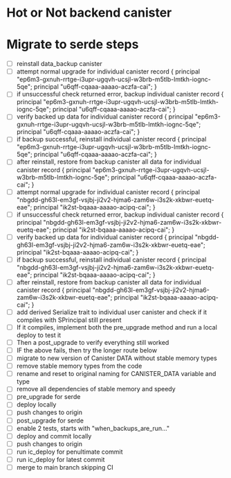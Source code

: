 # Hot or Not backend canister

# Migrate to serde steps

- [ ] reinstall data_backup canister
- [ ] attempt normal upgrade for individual canister record {
      principal "ep6m3-gxnuh-rrtge-i3upr-ugqvh-ucsjl-w3brb-m5tlb-lmtkh-iognc-5qe";
      principal "u6qff-cqaaa-aaaao-aczfa-cai";
      }
- [ ] if unsuccessful check returned error, backup individual canister record {
      principal "ep6m3-gxnuh-rrtge-i3upr-ugqvh-ucsjl-w3brb-m5tlb-lmtkh-iognc-5qe";
      principal "u6qff-cqaaa-aaaao-aczfa-cai";
      }
- [ ] verify backed up data for individual canister record {
      principal "ep6m3-gxnuh-rrtge-i3upr-ugqvh-ucsjl-w3brb-m5tlb-lmtkh-iognc-5qe";
      principal "u6qff-cqaaa-aaaao-aczfa-cai";
      }
- [ ] if backup successful, reinstall individual canister record {
      principal "ep6m3-gxnuh-rrtge-i3upr-ugqvh-ucsjl-w3brb-m5tlb-lmtkh-iognc-5qe";
      principal "u6qff-cqaaa-aaaao-aczfa-cai";
      }
- [ ] after reinstall, restore from backup canister all data for individual canister record {
      principal "ep6m3-gxnuh-rrtge-i3upr-ugqvh-ucsjl-w3brb-m5tlb-lmtkh-iognc-5qe";
      principal "u6qff-cqaaa-aaaao-aczfa-cai";
      }
- [ ] attempt normal upgrade for individual canister record {
      principal "nbgdd-gh63l-em3gf-vsjbj-ji2v2-hjma6-zam6w-i3s2k-xkbwr-euetq-eae";
      principal "ik2st-bqaaa-aaaao-acipq-cai";
      }
- [ ] if unsuccessful check returned error, backup individual canister record {
      principal "nbgdd-gh63l-em3gf-vsjbj-ji2v2-hjma6-zam6w-i3s2k-xkbwr-euetq-eae";
      principal "ik2st-bqaaa-aaaao-acipq-cai";
      }
- [ ] verify backed up data for individual canister record {
      principal "nbgdd-gh63l-em3gf-vsjbj-ji2v2-hjma6-zam6w-i3s2k-xkbwr-euetq-eae";
      principal "ik2st-bqaaa-aaaao-acipq-cai";
      }
- [ ] if backup successful, reinstall individual canister record {
      principal "nbgdd-gh63l-em3gf-vsjbj-ji2v2-hjma6-zam6w-i3s2k-xkbwr-euetq-eae";
      principal "ik2st-bqaaa-aaaao-acipq-cai";
      }
- [ ] after reinstall, restore from backup canister all data for individual canister record {
      principal "nbgdd-gh63l-em3gf-vsjbj-ji2v2-hjma6-zam6w-i3s2k-xkbwr-euetq-eae";
      principal "ik2st-bqaaa-aaaao-acipq-cai";
      }
- [ ] add derived Serialize trait to individual user canister and check if it compiles with SPrincipal still present
- [ ] If it compiles, implement both the pre_upgrade method and run a local deploy to test it
- [ ] Then a post_upgrade to verify everything still worked
- [ ] IF the above fails, then try the longer route below
- [ ] migrate to new version of Canister DATA without stable memory types
- [ ] remove stable memory types from the code
- [ ] rename and reset to original naming for CANISTER_DATA variable and type
- [ ] remove all dependencies of stable memory and speedy
- [ ] pre_upgrade for serde
- [ ] deploy locally
- [ ] push changes to origin
- [ ] post_upgrade for serde
- [ ] enable 2 tests, starts with "when_backups_are_run..."
- [ ] deploy and commit locally
- [ ] push changes to origin
- [ ] run ic_deploy for penultimate commit
- [ ] run ic_deploy for latest commit
- [ ] merge to main branch skipping CI
